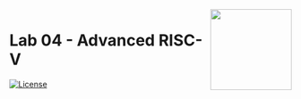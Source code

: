 <img src="https://raw.githubusercontent.com/cc3-an-ug/logo/main/logo.png" width="145px" align="right" />

# Lab 04 - Advanced RISC-V

[![License](https://img.shields.io/github/license/cc3-an-ug/lab04-riscv)](https://github.com/cc3-an-ug/lab04-riscv/blob/main/LICENSE)

